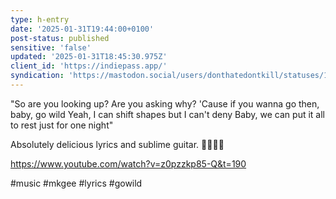 ```yaml
---
type: h-entry
date: '2025-01-31T19:44:00+0100'
post-status: published
sensitive: 'false'
updated: '2025-01-31T18:45:30.975Z'
client_id: 'https://indiepass.app/'
syndication: 'https://mastodon.social/users/donthatedontkill/statuses/113924447772005743'
---
```

"So are you looking up? Are you asking why?
'Cause if you wanna go then, baby, go wild
Yeah, I can shift shapes but I can't deny
Baby, we can put it all to rest just for one night"

Absolutely delicious lyrics and sublime guitar. 👨‍🍳💋🤌

https://www.youtube.com/watch?v=z0pzzkp85-Q&t=190

#music #mkgee #lyrics #gowild
